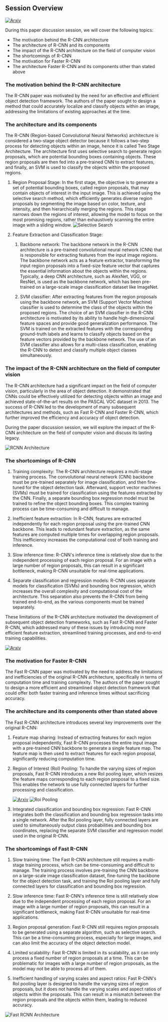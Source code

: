 ## Session Overview

[![Arxiv](https://img.shields.io/badge/ArXiv-1311.2524-orange.svg?color=blue)](https://arxiv.org/abs/1311.2524)

During this paper discussion session, we will cover the following topics:

- The motivation behind the R-CNN architecture
- The architecture of R-CNN and its components
- The impact of the R-CNN architecture on the field of computer vision
- The shortcomings of R-CNN
- The motivation for Faster R-CNN
- The architecture Faster R-CNN and its components other than stated above

### The motivation behind the R-CNN architecture

The R-CNN paper was motivated by the need for an effective and efficient object detection framework. The authors of the paper sought to design a method that could accurately localize and classify objects within an image, addressing the limitations of existing approaches at the time.

### The architecture and its components

The R-CNN (Region-based Convolutional Neural Networks) architecture is considered a two-stage object detector because it follows a two-step process for detecting objects within an image, hence it is called Two Stage Architecture. The architecture first uses selective search to generate region proposals, which are potential bounding boxes containing objects. These region proposals are then fed into a pre-trained CNN to extract features, and finally, an SVM is used to classify the objects within the proposed regions. 

  1. Region Proposal Stage: In the first stage, the objective is to generate a set of potential bounding boxes, called region proposals, that may contain objects of interest in the input image. This is achieved using the selective search method, which efficiently generates diverse region proposals by segmenting the image based on color, texture, and intensity, and then hierarchically merging the regions. This stage narrows down the regions of interest, allowing the model to focus on the most promising regions, rather than exhaustively scanning the entire image with a sliding window.
   ![Selective Search](ssearch.jpg)

   
 2. Feature Extraction and Classification Stage: 
    1. Backbone network: The backbone network in the R-CNN architecture is a pre-trained convolutional neural network (CNN) that is responsible for extracting features from the input image regions. The backbone network acts as a feature extractor, transforming the input region proposals into a fixed-size feature vector that captures the essential information about the objects within the regions. Typically, a deep CNN architecture, such as AlexNet, VGG, or ResNet, is used as the backbone network, which has been pre-trained on a large-scale image classification dataset like ImageNet.
   
    2. SVM classifier: After extracting features from the region proposals using the backbone network, an SVM (Support Vector Machine) classifier is used to determine the class of the objects within the proposed regions. The choice of an SVM classifier in the R-CNN architecture is motivated by its ability to handle high-dimensional feature spaces and provide good generalization performance. The SVM is trained on the extracted features with the corresponding ground-truth labels and learns to classify objects based on the feature vectors provided by the backbone network. The use of an SVM classifier also allows for a multi-class classification, enabling the R-CNN to detect and classify multiple object classes simultaneously.


### The impact of the R-CNN architecture on the field of computer vision

The R-CNN architecture had a significant impact on the field of computer vision, particularly in the area of object detection. It demonstrated that CNNs could be effectively utilized for detecting objects within an image and achieved state-of-the-art results on the PASCAL VOC dataset in 2013. The success of R-CNN led to the development of many subsequent architectures and methods, such as Fast R-CNN and Faster R-CNN, which further improved the efficiency and accuracy of object detection.

During the paper discussion session, we will explore the impact of the R-CNN architecture on the field of computer vision and discuss its lasting legacy.


![RCNN Architecture](rcnn.png)


### The shortcomings of R-CNN

1. Training complexity: The R-CNN architecture requires a multi-stage training process. The convolutional neural network (CNN) backbone must be pre-trained separately for image classification, and then fine-tuned for the object detection task. Afterward, support vector machines (SVMs) must be trained for classification using the features extracted by the CNN. Finally, a separate bounding box regression model must be trained to refine the object bounding boxes. This complex training process can be time-consuming and difficult to manage.

2. Inefficient feature extraction: In R-CNN, features are extracted independently for each region proposal using the pre-trained CNN backbone. This leads to redundant feature extraction, as the same features are computed multiple times for overlapping region proposals. This inefficiency increases the computational cost of both training and inference.

3. Slow inference time: R-CNN's inference time is relatively slow due to the independent processing of each region proposal. For an image with a large number of region proposals, this can result in a significant bottleneck, making R-CNN unsuitable for real-time applications.

4. Separate classification and regression models: R-CNN uses separate models for classification (SVMs) and bounding box regression, which increases the overall complexity and computational cost of the architecture. This separation also prevents the R-CNN from being trained end-to-end, as the various components must be trained separately.

These limitations of the R-CNN architecture motivated the development of subsequent object detection frameworks, such as Fast R-CNN and Faster R-CNN, which addressed many of these issues by introducing more efficient feature extraction, streamlined training processes, and end-to-end training capabilities.

[![Arxiv](https://img.shields.io/badge/ArXiv-1311.2524-orange.svg?color=blue)](https://arxiv.org/abs/1311.2524)



### The motivation for Faster R-CNN
The Fast R-CNN paper was motivated by the need to address the limitations and inefficiencies of the original R-CNN architecture, specifically in terms of computation time and training complexity. The authors of the paper sought to design a more efficient and streamlined object detection framework that could offer both faster training and inference times without sacrificing accuracy.

### The architecture and its components other than stated above

The Fast R-CNN architecture introduces several key improvements over the original R-CNN:

1. Feature map sharing: Instead of extracting features for each region proposal independently, Fast R-CNN processes the entire input image with a pre-trained CNN backbone to generate a single feature map. The feature map is then used to extract features for each region proposal, significantly reducing computation time.
    

2. Region of Interest (RoI) Pooling: To handle the varying sizes of region proposals, Fast R-CNN introduces a new RoI pooling layer, which resizes the feature maps corresponding to each region proposal to a fixed size. This enables the network to use fully connected layers for further processing and classification.
   
    [![Arxiv](https://img.shields.io/badge/ArXiv-1703.06870-orange.svg?color=blue)](https://arxiv.org/abs/1311.2524)
![Roi Pooling](roi_pooling.jpg)


1. Integrated classification and bounding box regression: Fast R-CNN integrates both the classification and bounding box regression tasks into a single network. After the RoI pooling layer, fully connected layers are used to simultaneously output class probabilities and bounding box coordinates, replacing the separate SVM classifier and regression model used in the original R-CNN.


### The shortcomings of Fast R-CNN

1. Slow training time: The Fast R-CNN architecture still requires a multi-stage training process, which can be time-consuming and difficult to manage. The training process involves pre-training the CNN backbone on a large-scale image classification dataset, fine-tuning the backbone for the object detection task, and training the RoI pooling layer and fully connected layers for classification and bounding box regression.
   
2. Slow inference time: Fast R-CNN's inference time is still relatively slow due to the independent processing of each region proposal. For an image with a large number of region proposals, this can result in a significant bottleneck, making Fast R-CNN unsuitable for real-time applications.

3. Region proposal generation: Fast R-CNN still requires region proposals to be generated using a separate algorithm, such as selective search. This can be a time-consuming process, especially for large images, and can also limit the accuracy of the object detection model.

4. Limited scalability: Fast R-CNN is limited in its scalability, as it can only process a fixed number of region proposals at a time. This can be problematic for images with a large number of region proposals, as the model may not be able to process all of them.


5. Inefficient handling of varying scales and aspect ratios: Fast R-CNN's RoI pooling layer is designed to handle the varying sizes of region proposals, but it does not handle the varying scales and aspect ratios of objects within the proposals. This can result in a mismatch between the region proposals and the objects within them, leading to reduced accuracy.


![Fast RCNN Architecture](fastrcnn.png)
